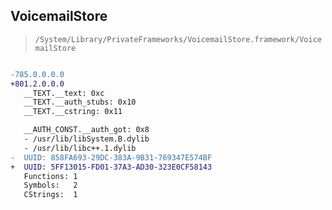## VoicemailStore

> `/System/Library/PrivateFrameworks/VoicemailStore.framework/VoicemailStore`

```diff

-785.0.0.0.0
+801.2.0.0.0
   __TEXT.__text: 0xc
   __TEXT.__auth_stubs: 0x10
   __TEXT.__cstring: 0x11

   __AUTH_CONST.__auth_got: 0x8
   - /usr/lib/libSystem.B.dylib
   - /usr/lib/libc++.1.dylib
-  UUID: 858FA693-29DC-383A-9B31-769347E574BF
+  UUID: 5FF13015-FD01-37A3-AD30-323E0CF58143
   Functions: 1
   Symbols:   2
   CStrings:  1

```
